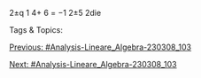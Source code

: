 2±q
1
4+ 6 = −1
2±5
2die

   Tags & Topics:
   

[Previous: #Analysis-Lineare_Algebra-230308_103](Analysis-Lineare_Algebra-230308_103.md)

[Next: #Analysis-Lineare_Algebra-230308_103](Analysis-Lineare_Algebra-230308_103.md)